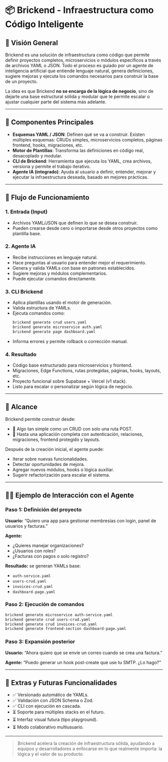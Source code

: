 
# 📦 Brickend - Infraestructura como Código Inteligente

## 🧠 Visión General

Brickend es una solución de infraestructura como código que permite definir proyectos completos, microservicios o módulos específicos a través de archivos YAML o JSON. Todo el proceso es guiado por un agente de inteligencia artificial que entiende lenguaje natural, genera definiciones, sugiere mejoras y ejecuta los comandos necesarios para construir la base de un proyecto.

La idea es que Brickend **no se encarga de la lógica de negocio**, sino de dejarte una base estructural sólida y modular que te permite escalar o ajustar cualquier parte del sistema más adelante.

---

## 🧩 Componentes Principales

- **Esquemas YAML / JSON**: Definen qué se va a construir. Existen múltiples esquemas: CRUDs simples, microservicios completos, páginas frontend, hooks, migraciones, etc.
- **Motor de Plantillas**: Transforma las definiciones en código real, desacoplado y modular.
- **CLI de Brickend**: Herramienta que ejecuta los YAML, crea archivos, versiona y permite el trabajo iterativo.
- **Agente IA (integrado)**: Ayuda al usuario a definir, entender, mejorar y ejecutar la infraestructura deseada, basado en mejores prácticas.

---

## 🔁 Flujo de Funcionamiento

### 1. Entrada (Input)
- Archivos YAML/JSON que definen lo que se desea construir.
- Pueden crearse desde cero o importarse desde otros proyectos como plantilla base.

### 2. Agente IA
- Recibe instrucciones en lenguaje natural.
- Hace preguntas al usuario para entender mejor el requerimiento.
- Genera y valida YAMLs con base en patrones establecidos.
- Sugiere mejoras y módulos complementarios.
- Puede ejecutar comandos directamente.

### 3. CLI Brickend
- Aplica plantillas usando el motor de generación.
- Valida estructura de YAMLs.
- Ejecuta comandos como:
  ```bash
  brickend generate crud users.yaml
  brickend generate microservice auth.yaml
  brickend generate page dashboard.yaml
  ```
- Informa errores y permite rollback o corrección manual.

### 4. Resultado
- Código base estructurado para microservicios y frontend.
- Migraciones, Edge Functions, rutas protegidas, páginas, hooks, layouts, etc.
- Proyecto funcional sobre Supabase + Vercel (v1 stack).
- Listo para escalar o personalizar según lógica de negocio.

---

## 🚀 Alcance

Brickend permite construir desde:
- 🔹 Algo tan simple como un CRUD con solo una ruta POST.
- 🔹 Hasta una aplicación completa con autenticación, relaciones, migraciones, frontend protegido y layouts.

Después de la creación inicial, el agente puede:
- Iterar sobre nuevas funcionalidades.
- Detectar oportunidades de mejora.
- Agregar nuevos módulos, hooks o lógica auxiliar.
- Sugerir refactorización para escalar el sistema.

---

## 🧑‍💻 Ejemplo de Interacción con el Agente

### Paso 1: Definición del proyecto
**Usuario:** “Quiero una app para gestionar membresías con login, panel de usuarios y facturas.”

**Agente:**
- ¿Quieres manejar organizaciones?
- ¿Usuarios con roles?
- ¿Facturas con pagos o solo registro?

**Resultado:** se generan YAMLs base:
- `auth-service.yaml`
- `users-crud.yaml`
- `invoices-crud.yaml`
- `dashboard-page.yaml`

### Paso 2: Ejecución de comandos
```bash
brickend generate microservice auth-service.yaml
brickend generate crud users-crud.yaml
brickend generate crud invoices-crud.yaml
brickend generate frontend-section dashboard-page.yaml
```

### Paso 3: Expansión posterior
**Usuario:** “Ahora quiero que se envíe un correo cuando se crea una factura.”

**Agente:** “Puedo generar un hook post-create que use tu SMTP. ¿Lo hago?”

---

## 📌 Extras y Futuras Funcionalidades

- ✅ Versionado automático de YAMLs.
- ✅ Validación con JSON Schema o Zod.
- ✅ CLI con ejecución en cascada.
- ⏳ Soporte para múltiples stacks en el futuro.
- ⏳ Interfaz visual futura (tipo playground).
- ⏳ Modo colaborativo multiusuario.

---

> Brickend acelera la creación de infraestructura sólida, ayudando a equipos y desarrolladores a enfocarse en lo que realmente importa: la lógica y el valor de su producto.
